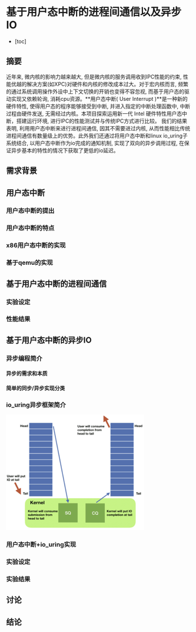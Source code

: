 # 基于用户态中断的进程间通信以及异步IO

- [toc]

## 摘要

近年来, 微内核的影响力越来越大, 但是微内核的服务调用收到IPC性能的约束, 性能优越的解决方案(如XPC)对硬件和内核的修改成本过大。对于宏内核而言, 频繁的通过系统调用操作外设中上下文切换的开销也变得不容忽视, 而基于用户态的驱动实现又依赖轮询, 消耗cpu资源。**用户态中断( User Interrupt )**是一种新的硬件特性, 使得用户态的程序能够接受到中断, 并进入指定的中断处理函数中, 中断过程由硬件发送, 无需经过内核。本项目探索运用新一代 Intel 硬件特性用户态中断，搭建运行环境, 进行IPC的性能测试并与传统IPC方式进行比较。  我们的结果表明, 利用用户态中断来进行进程间通信, 因其不需要进过内核, 从而性能相比传统进程间通信有数量级上的优势。此外我们还通过将用户态中断和linux io_uring子系统结合, 以用户态中断作为io完成的通知机制, 实现了双向的异步调用过程, 在保证异步基本的特性的情况下获取了更低的io延迟。



## 需求背景





## 用户态中断



### 用户态中断的提出



### 用户态中断的特点



### x86用户态中断的实现



### 基于qemu的实现





## 基于用户态中断的进程间通信

### 实验设定





### 性能结果



## 基于用户态中断的异步IO

### 异步编程简介

#### 异步的需求和本质



#### 简单的同步/异步实现分类



### io_uring异步框架简介

![image-20220815084334928](./最终报告.assets/image-20220815084334928.png)



### 用户态中断+io_uring实现





### 实验设定



### 实验结果



## 讨论



## 结论